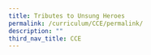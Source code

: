 ```yaml
---
title: Tributes to Unsung Heroes
permalink: /curriculum/CCE/permalink/
description: ""
third_nav_title: CCE
---
```

